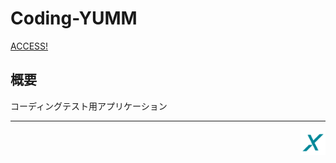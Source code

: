 # Coding-YUMM

[ACCESS!](https://coding-yumm.vercel.app/)

## 概要

コーディングテスト用アプリケーション

---

<div align="right">
<a href="https://www.xeramiya.net">
<img src="https://raw.githubusercontent.com/xeramiya/xeramiya/main/assets/xeramiya.svg" width=8% alt="Xeramiya Logo" />
</a>
</div>

